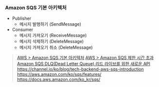 ### Amazon SQS 기본 아키텍처

- Publisher
    - 메시지 발행하기 (SendMessage)
- Consumer
    - 메시지 가져오기 (ReceiveMessage)
    - 메시지 삭제하기 (DeleteMessage)
    - 메시지 가져오기 취소 (DeleteMessage)

> [AWS > Amazon SQS 기본 아키텍처](https://docs.aws.amazon.com/ko_kr/AWSSimpleQueueService/latest/SQSDeveloperGuide/sqs-basic-architecture.html)
> [AWS > Amazon SQS 제한 시간 초과](https://docs.aws.amazon.com/ko_kr/AWSSimpleQueueService/latest/SQSDeveloperGuide/sqs-visibility-timeout.html)
> [Amazon SQS DLQ(Dead Letter Queue) 리드 라이브를 위한 새로운 API](https://aws.amazon.com/ko/blogs/korea/a-new-set-of-apis-for-amazon-sqs-dead-letter-queue-redrive/)
> https://channel.io/ko/blog/tech-backend-aws-sqs-introduction
> https://aws.amazon.com/ko/sqs/features/
> https://docs.aws.amazon.com/ko_kr/sqs/